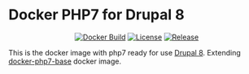 # Docker PHP7 for Drupal 8

<p align="center">
<a href="https://hub.docker.com/r/comicrelief/php-drupal"><img src="https://img.shields.io/docker/build/comicrelief/php-drupal.svg" alt="Docker Build"></a>
<a href="https://hub.docker.com/r/comicrelief/php-drupal"><img src="https://img.shields.io/github/license/comicrelief/docker-php-drupal.svg" alt="License"></a>
<a href="https://hub.docker.com/r/comicrelief/php-drupal"><img src="https://img.shields.io/github/release/comicrelief/docker-php-drupal.svg" alt="Release"></a>
</p>

This is the docker image with php7 ready for use [Drupal 8](https://www.drupal.org/). Extending [docker-php7-base](https://github.com/comicrelief/docker-php7-base) docker image.

